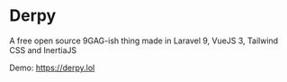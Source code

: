 # Derpy

A free open source 9GAG-ish thing made in Laravel 9, VueJS 3, Tailwind CSS and InertiaJS

Demo: https://derpy.lol 
